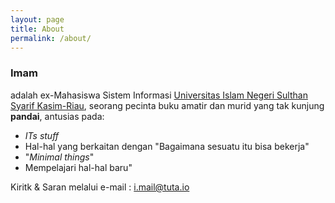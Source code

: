 ```yaml
---
layout: page
title: About
permalink: /about/
---
```

### Imam

adalah ex-Mahasiswa Sistem Informasi [Universitas Islam Negeri Sulthan Syarif Kasim-Riau](), seorang pecinta buku amatir dan murid yang tak kunjung **pandai**, antusias pada:
- *ITs stuff*
- Hal-hal yang berkaitan dengan "Bagaimana sesuatu itu bisa bekerja"
- "*Minimal things*"
- Mempelajari hal-hal baru"

Kiritk & Saran melalui e-mail		: [i.mail@tuta.io](mailto:i.mail@tuta.io)

